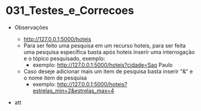 # 031_Testes_e_Correcoes

- Observações
    - http://127.0.0.1:5000/hoteis
    - Para ser feito uma pesquisa em um recurso hoteis, para ser feita uma pesquisa específica basta após hoteis inserir uma interrogação e o tópico pesquisado, exemplo:
        - exemplo: http://127.0.0.1:5000/hoteis?cidade=Sao Paulo
    - Caso deseje adicionar mais um item de pesquisa basta inserir "&" e o nome item de pesquisa 
        - exemplo: http://127.0.0.1:5000/hoteis?estrelas_min=2&estrelas_max=4

- att
